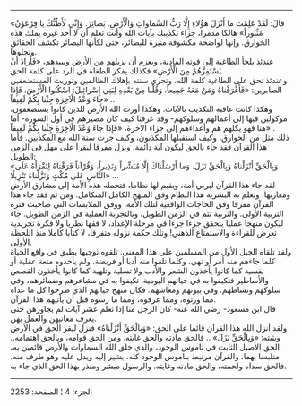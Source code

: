 ------------------------------------------------------------------------

«قالَ: لَقَدْ عَلِمْتَ ما أَنْزَلَ هؤُلاءِ إِلَّا رَبُّ السَّماواتِ وَالْأَرْضِ. بَصائِرَ. وَإِنِّي لَأَظُنُّكَ
يا فِرْعَوْنُ مَثْبُوراً» هالكا مدمرا، جزاء تكذيبك بآيات الله وأنت تعلم أن لا أحد
غيره يملك هذه الخوارق. وإنها لواضحة مكشوفة منيرة للبصائر، حتى لكأنها
البصائر تكشف الحقائق وتجلوها.  
عندئذ يلجأ الطاغية إلى قوته المادية، ويعزم أن يزيلهم من الأرض ويبيدهم،
«فَأَرادَ أَنْ يَسْتَفِزَّهُمْ مِنَ الْأَرْضِ» فكذلك يفكر الطغاة في الرد على كلمة الحق.  
وعندئذ تحق على الطاغية كلمة الله، وتجري سنته بإهلاك الظالمين وتوريث
المستضعفين الصابرين: «فَأَغْرَقْناهُ وَمَنْ مَعَهُ جَمِيعاً. وَقُلْنا مِنْ بَعْدِهِ لِبَنِي
إِسْرائِيلَ: اسْكُنُوا الْأَرْضَ. فَإِذا جاءَ وَعْدُ الْآخِرَةِ جِئْنا بِكُمْ لَفِيفاً» ..  
وهكذا كانت عاقبة التكذيب بالآيات. وهكذا أورث الله الأرض للذين كانوا
يستضعفون، موكولين فيها إلى أعمالهم وسلوكهم- وقد عرفنا كيف كان مصيرهم في
أول السورة- أما هنا فهو يكلهم هم وأعداءهم إلى جزاء الآخرة، «فَإِذا جاءَ وَعْدُ
الْآخِرَةِ جِئْنا بِكُمْ لَفِيفاً» .  
ذلك مثل من الخوارق، وكيف استقبلها المكذبون، وكيف جرت سنة الله مع
المكذبين. فأما هذا القرآن فقد جاء بالحق ليكون آية دائمة، ونزل مفرقا
ليقرأ على مهل في الزمن الطويل:  
«وَبِالْحَقِّ أَنْزَلْناهُ وَبِالْحَقِّ نَزَلَ، وَما أَرْسَلْناكَ إِلَّا مُبَشِّراً وَنَذِيراً، وَقُرْآناً فَرَقْناهُ
لِتَقْرَأَهُ عَلَى النَّاسِ عَلى مُكْثٍ وَنَزَّلْناهُ تَنْزِيلًا» ...  
لقد جاء هذا القرآن ليربي أمة، ويقيم لها نظاما، فتحمله هذه الأمة إلى
مشارق الأرض ومغاربها، وتعلم به البشرية هذا النظام وفق المنهج الكامل
المتكامل. ومن ثم فقد جاء هذا القرآن مفرقا وفق الحاجات الواقعية لتلك
الأمة، ووفق الملابسات التي صاحبت فترة التربية الأولى. والتربية تتم في
الزمن الطويل، وبالتجربة العملية في الزمن الطويل. جاء ليكون منهجا عمليا
يتحقق جزءا جزءا في مرحلة الإعداد، لا فقها نظريا ولا فكرة تجريدية تعرض
للقراءة والاستمتاع الذهني! وتلك حكمة نزوله متفرقا، لا كتابا كاملا منذ
اللحظة الأولى.  
ولقد تلقاه الجيل الأول من المسلمين على هذا المعنى. تلقوه توجيها يطبق في
واقع الحياة كلما جاءهم منه أمر أو نهي، وكلما تلقوا منه أدبا أو فريضة.
ولم يأخذوه متعة عقلية أو نفسية كما كانوا يأخذون الشعر والأدب ولا تسلية
وتلهية كما كانوا يأخذون القصص والأساطير فتكيفوا به في حياتهم اليومية.
تكيفوا به في مشاعرهم وضمائرهم، وفي سلوكهم ونشاطهم. وفي بيوتهم ومعاشهم.
فكان منهج حياتهم الذي طرحوا كل ما عداه مما ورثوه، ومما عرفوه، ومما ما
رسوه قبل أن يأتيهم هذا القرآن.  
قال ابن مسعود- رضي الله عنه- كان الرجل منا إذا تعلم عشر آيات لم يجاوزهن
حتى يعرف معانيهن والعمل بهن.  
ولقد أنزل الله هذا القرآن قائما على الحق: «وَبِالْحَقِّ أَنْزَلْناهُ» فنزل ليقر
الحق في الأرض ويثبته: «وَبِالْحَقِّ نَزَلَ» .. فالحق مادته والحق غايته. ومن الحق
قوامه، وبالحق اهتمامه.. الحق الأصيل الثابت في ناموس الوجود، والذي خلق
الله السماوات والأرض قائمين به، متلبسا بهما، والقرآن مرتبط بناموس الوجود
كله، يشير إليه ويدل عليه وهو طرف منه. فالحق سداه ولحمته، والحق مادته
وغايته. والرسول مبشر ومنذر بهذا الحق الذي جاء به.

------------------------------------------------------------------------

الجزء: 4 ¦ الصفحة: 2253
